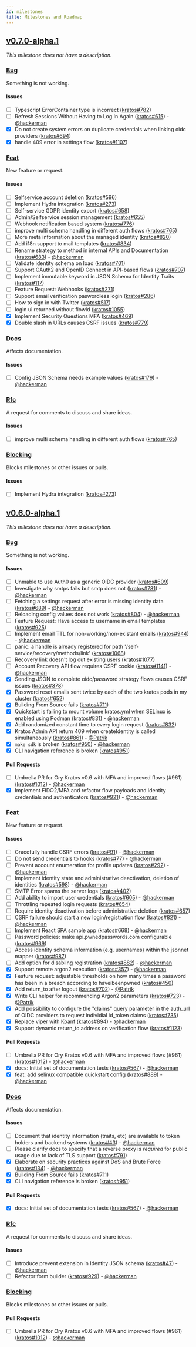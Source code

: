 ```yaml
---
id: milestones
title: Milestones and Roadmap
---
```


## [v0.7.0-alpha.1](https://github.com/ory/kratos/milestone/9)

_This milestone does not have a description._

### [Bug](https://github.com/ory/kratos/labels/bug)

Something is not working.

#### Issues

- [ ] Typescript ErrorContainer type is incorrect
      ([kratos#782](https://github.com/ory/kratos/issues/782))
- [ ] Refresh Sessions Without Having to Log In Again
      ([kratos#615](https://github.com/ory/kratos/issues/615)) -
      [@hackerman](https://github.com/aeneasr)
- [x] Do not create system errors on duplicate credentials when linking oidc
      providers ([kratos#694](https://github.com/ory/kratos/issues/694))
- [x] handle 409 error in settings flow
      ([kratos#1107](https://github.com/ory/kratos/issues/1107))

### [Feat](https://github.com/ory/kratos/labels/feat)

New feature or request.

#### Issues

- [ ] Selfservice account deletion
      ([kratos#596](https://github.com/ory/kratos/issues/596))
- [ ] Implement Hydra integration
      ([kratos#273](https://github.com/ory/kratos/issues/273))
- [ ] Self-service GDPR identity export
      ([kratos#658](https://github.com/ory/kratos/issues/658))
- [ ] Admin/Selfservice session management
      ([kratos#655](https://github.com/ory/kratos/issues/655))
- [ ] Webhook notification based system
      ([kratos#776](https://github.com/ory/kratos/issues/776))
- [ ] improve multi schema handling in different auth flows
      ([kratos#765](https://github.com/ory/kratos/issues/765))
- [ ] More meta information about the managed identity
      ([kratos#820](https://github.com/ory/kratos/issues/820))
- [ ] Add i18n support to mail templates
      ([kratos#834](https://github.com/ory/kratos/issues/834))
- [ ] Rename strategy to method in internal APIs and Documentation
      ([kratos#683](https://github.com/ory/kratos/issues/683)) -
      [@hackerman](https://github.com/aeneasr)
- [ ] Validate identity schema on load
      ([kratos#701](https://github.com/ory/kratos/issues/701))
- [ ] Support OAuth2 and OpenID Connect in API-based flows
      ([kratos#707](https://github.com/ory/kratos/issues/707))
- [ ] Implement immutable keyword in JSON Schema for Identity Traits
      ([kratos#117](https://github.com/ory/kratos/issues/117))
- [ ] Feature Request: Webhooks
      ([kratos#271](https://github.com/ory/kratos/issues/271))
- [ ] Support email verification paswordless login
      ([kratos#286](https://github.com/ory/kratos/issues/286))
- [ ] How to sign in with Twitter
      ([kratos#517](https://github.com/ory/kratos/issues/517))
- [ ] login ui returned without flowid
      ([kratos#1055](https://github.com/ory/kratos/issues/1055))
- [x] Implement Security Questions MFA
      ([kratos#469](https://github.com/ory/kratos/issues/469))
- [x] Double slash in URLs causes CSRF issues
      ([kratos#779](https://github.com/ory/kratos/issues/779))

### [Docs](https://github.com/ory/kratos/labels/docs)

Affects documentation.

#### Issues

- [ ] Config JSON Schema needs example values
      ([kratos#179](https://github.com/ory/kratos/issues/179)) -
      [@hackerman](https://github.com/aeneasr)

### [Rfc](https://github.com/ory/kratos/labels/rfc)

A request for comments to discuss and share ideas.

#### Issues

- [ ] improve multi schema handling in different auth flows
      ([kratos#765](https://github.com/ory/kratos/issues/765))

### [Blocking](https://github.com/ory/kratos/labels/blocking)

Blocks milestones or other issues or pulls.

#### Issues

- [ ] Implement Hydra integration
      ([kratos#273](https://github.com/ory/kratos/issues/273))

## [v0.6.0-alpha.1](https://github.com/ory/kratos/milestone/8)

_This milestone does not have a description._

### [Bug](https://github.com/ory/kratos/labels/bug)

Something is not working.

#### Issues

- [ ] Unmable to use Auth0 as a generic OIDC provider
      ([kratos#609](https://github.com/ory/kratos/issues/609))
- [ ] Investigate why smtps fails but smtp does not
      ([kratos#781](https://github.com/ory/kratos/issues/781)) -
      [@hackerman](https://github.com/aeneasr)
- [ ] Fetching a settings request after error is missing identity data
      ([kratos#689](https://github.com/ory/kratos/issues/689)) -
      [@hackerman](https://github.com/aeneasr)
- [ ] Reloading config values does not work
      ([kratos#804](https://github.com/ory/kratos/issues/804)) -
      [@hackerman](https://github.com/aeneasr)
- [ ] Feature Request: Have access to username in email templates
      ([kratos#925](https://github.com/ory/kratos/issues/925))
- [ ] Implement email TTL for non-working/non-existant emails
      ([kratos#944](https://github.com/ory/kratos/issues/944)) -
      [@hackerman](https://github.com/aeneasr)
- [ ] panic: a handle is already registered for path
      '/self-service/recovery/methods/link'
      ([kratos#1068](https://github.com/ory/kratos/issues/1068))
- [ ] Recovery link doesn't log out existing users
      ([kratos#1077](https://github.com/ory/kratos/issues/1077))
- [ ] Account Recovery API flow requires CSRF cookie
      ([kratos#1141](https://github.com/ory/kratos/issues/1141)) -
      [@hackerman](https://github.com/aeneasr)
- [x] Sending JSON to complete oidc/password strategy flows causes CSRF issues
      ([kratos#378](https://github.com/ory/kratos/issues/378))
- [x] Password reset emails sent twice by each of the two kratos pods in my
      cluster ([kratos#652](https://github.com/ory/kratos/issues/652))
- [x] Building From Source fails
      ([kratos#711](https://github.com/ory/kratos/issues/711))
- [x] Quickstart is failing to mount volume kratos.yml when SELinux is enabled
      using Podman ([kratos#831](https://github.com/ory/kratos/issues/831)) -
      [@hackerman](https://github.com/aeneasr)
- [x] Add randomized constant time to every login request
      ([kratos#832](https://github.com/ory/kratos/issues/832))
- [x] Kratos Admin API return 409 when createIdentity is called simultaneously
      ([kratos#861](https://github.com/ory/kratos/issues/861)) -
      [@Patrik](https://github.com/zepatrik)
- [x] `make sdk` is broken
      ([kratos#950](https://github.com/ory/kratos/issues/950)) -
      [@hackerman](https://github.com/aeneasr)
- [x] CLI navigation reference is broken
      ([kratos#951](https://github.com/ory/kratos/issues/951))

#### Pull Requests

- [ ] Umbrella PR for Ory Kratos v0.6 with MFA and improved flows (#961)
      ([kratos#1012](https://github.com/ory/kratos/pull/1012)) -
      [@hackerman](https://github.com/aeneasr)
- [x] Implement FIDO2/MFA and refactor flow payloads and identity credentials
      and authenticators
      ([kratos#921](https://github.com/ory/kratos/pull/921)) -
      [@hackerman](https://github.com/aeneasr)

### [Feat](https://github.com/ory/kratos/labels/feat)

New feature or request.

#### Issues

- [ ] Gracefully handle CSRF errors
      ([kratos#91](https://github.com/ory/kratos/issues/91)) -
      [@hackerman](https://github.com/aeneasr)
- [ ] Do not send credentials to hooks
      ([kratos#77](https://github.com/ory/kratos/issues/77)) -
      [@hackerman](https://github.com/aeneasr)
- [ ] Prevent account enumeration for profile updates
      ([kratos#292](https://github.com/ory/kratos/issues/292)) -
      [@hackerman](https://github.com/aeneasr)
- [ ] Implement identity state and administrative deactivation, deletion of
      identities ([kratos#598](https://github.com/ory/kratos/issues/598)) -
      [@hackerman](https://github.com/aeneasr)
- [ ] SMTP Error spams the server logs
      ([kratos#402](https://github.com/ory/kratos/issues/402))
- [ ] Add ability to import user credentials
      ([kratos#605](https://github.com/ory/kratos/issues/605)) -
      [@hackerman](https://github.com/aeneasr)
- [ ] Throttling repeated login requests
      ([kratos#654](https://github.com/ory/kratos/issues/654))
- [ ] Require identity deactivation before administrative deletion
      ([kratos#657](https://github.com/ory/kratos/issues/657))
- [ ] CSRF failure should start a new login/registration flow
      ([kratos#821](https://github.com/ory/kratos/issues/821)) -
      [@hackerman](https://github.com/aeneasr)
- [ ] Implement React SPA sample app
      ([kratos#668](https://github.com/ory/kratos/issues/668)) -
      [@hackerman](https://github.com/aeneasr)
- [ ] Password policies: make api.pwnedpasswords.com configurable
      ([kratos#969](https://github.com/ory/kratos/issues/969))
- [ ] Access identity schema information (e.g. usernames) within the jsonnet
      mapper ([kratos#987](https://github.com/ory/kratos/issues/987))
- [ ] Add option for disabling registration
      ([kratos#882](https://github.com/ory/kratos/issues/882)) -
      [@hackerman](https://github.com/aeneasr)
- [x] Support remote argon2 execution
      ([kratos#357](https://github.com/ory/kratos/issues/357)) -
      [@hackerman](https://github.com/aeneasr)
- [x] Feature request: adjustable thresholds on how many times a password has
      been in a breach according to haveibeenpwned
      ([kratos#450](https://github.com/ory/kratos/issues/450))
- [x] Add return_to after logout
      ([kratos#702](https://github.com/ory/kratos/issues/702)) -
      [@Patrik](https://github.com/zepatrik)
- [x] Write CLI helper for recommending Argon2 parameters
      ([kratos#723](https://github.com/ory/kratos/issues/723)) -
      [@Patrik](https://github.com/zepatrik)
- [x] Add possibility to configure the "claims" query parameter in the auth_url
      of OIDC providers to request individial id_token claims
      ([kratos#735](https://github.com/ory/kratos/issues/735))
- [x] Replace viper with Koanf
      ([kratos#894](https://github.com/ory/kratos/issues/894)) -
      [@hackerman](https://github.com/aeneasr)
- [x] Support dynamic return_to address on verification flow
      ([kratos#1123](https://github.com/ory/kratos/issues/1123))

#### Pull Requests

- [ ] Umbrella PR for Ory Kratos v0.6 with MFA and improved flows (#961)
      ([kratos#1012](https://github.com/ory/kratos/pull/1012)) -
      [@hackerman](https://github.com/aeneasr)
- [x] docs: Initial set of documentation tests
      ([kratos#567](https://github.com/ory/kratos/pull/567)) -
      [@hackerman](https://github.com/aeneasr)
- [x] feat: add selinux compatible quickstart config
      ([kratos#889](https://github.com/ory/kratos/pull/889)) -
      [@hackerman](https://github.com/aeneasr)

### [Docs](https://github.com/ory/kratos/labels/docs)

Affects documentation.

#### Issues

- [ ] Document that identity information (traits, etc) are available to token
      holders and backend systems
      ([kratos#43](https://github.com/ory/kratos/issues/43)) -
      [@hackerman](https://github.com/aeneasr)
- [ ] Please clarify docs to specify that a reverse proxy is _required_ for
      public usage due to lack of TLS support
      ([kratos#791](https://github.com/ory/kratos/issues/791))
- [x] Elaborate on security practices against DoS and Brute Force
      ([kratos#134](https://github.com/ory/kratos/issues/134)) -
      [@hackerman](https://github.com/aeneasr)
- [x] Building From Source fails
      ([kratos#711](https://github.com/ory/kratos/issues/711))
- [x] CLI navigation reference is broken
      ([kratos#951](https://github.com/ory/kratos/issues/951))

#### Pull Requests

- [x] docs: Initial set of documentation tests
      ([kratos#567](https://github.com/ory/kratos/pull/567)) -
      [@hackerman](https://github.com/aeneasr)

### [Rfc](https://github.com/ory/kratos/labels/rfc)

A request for comments to discuss and share ideas.

#### Issues

- [ ] Introduce prevent extension in Identity JSON schema
      ([kratos#47](https://github.com/ory/kratos/issues/47)) -
      [@hackerman](https://github.com/aeneasr)
- [ ] Refactor form builder
      ([kratos#929](https://github.com/ory/kratos/issues/929)) -
      [@hackerman](https://github.com/aeneasr)

### [Blocking](https://github.com/ory/kratos/labels/blocking)

Blocks milestones or other issues or pulls.

#### Pull Requests

- [ ] Umbrella PR for Ory Kratos v0.6 with MFA and improved flows (#961)
      ([kratos#1012](https://github.com/ory/kratos/pull/1012)) -
      [@hackerman](https://github.com/aeneasr)
